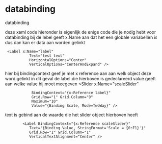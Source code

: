 # databinding
databinding

deze xaml code hieronder is eigenlijk de enige code die je nodig hebt voor databinding
     bij de lebel geeft x:Name aan dat het een globale variabellen is dus dan kan er data aan worden gelinkt
     
     <Label x:Name="label"
               Text="test text"
               HorizontalOptions="Center"
               VerticalOptions="CenterAndExpand" />

  hier bij bindingcontext geef je met x reference aan aan welk object deze word gelinkt in dit geval de label die hierboven is gedeclareerd  value geeft aan welke value hij moet meegeven 
            <Slider x:Name="scaleSlider"
            
                BindingContext="{x:Reference label}"
                Grid.Row="1" Grid.Column="0"
                Maximum="10"
                Value="{Binding Scale, Mode=TwoWay}" />
text is gebind aan de waarde die het slider object hierboven heeft 

            <Label BindingContext="{x:Reference scaleSlider}"
               Text="{Binding Value, StringFormat='Scale = {0:F1}'}"
               Grid.Row="1" Grid.Column="1"
               VerticalTextAlignment="Center" />
